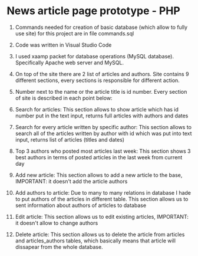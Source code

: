 # News article page prototype - PHP
 1. Commands needed for creation of basic database (which allow to fully use site) for this project are in file commands.sql
 2. Code was written in Visual Studio Code
 3. I used xaamp packet for database operations (MySQL database). Specifically Apache web server and MySQL.
 
 4. On top of the site there are 2 list of articles and authors. Site contains 9 different sections, every sections is responsible for different action.
 5. Number next to the name or the article title is id number. Every section of site is described in each point below:
 
 6. Search for articles: This section allows to show article which has id number put in the text input, returns full articles with authors and dates
 
 7. Search for every article written by specific author: This section allows to search all of the articles written by author with id which was put into text input, returns list of articles (titles and dates)
 
 8. Top 3 authors who posted most articles last week: This section shows 3 best authors in terms of posted articles in the last week from current day
 
 9. Add new article: This section allows to add a new article to the base, IMPORTANT: it doesn't add the article authors
 
 10. Add authors to article: Due to many to many relations in database I hade to put authors of the articles in different table. This section allows us to sent information about authors of articles to database
 
 11. Edit article: This section allows us to edit existing articles, IMPORTANT: it doesn't allow to change authors
 
 12. Delete article: This section allows us to delete the article from articles and articles_authors tables, which basically means that article will dissapear from the whole database.
